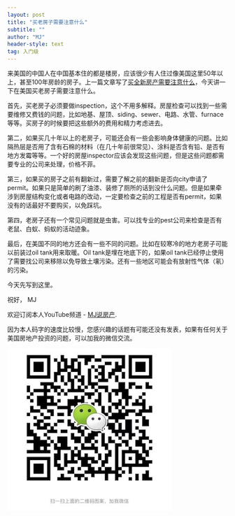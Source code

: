```yaml
---
layout: post
title: "买老房子需要注意什么"
subtitle: ""
author: "MJ"
header-style: text
tag: 入门级
---
```


来美国的中国人在中国基本住的都是楼房，应该很少有人住过像美国这里50年以上，甚至100年房龄的房子。上一篇文章写了[买全新房产需要注意什么](https://www.mi-fang.net/2020/10/30/%E4%B9%B0%E5%85%A8%E6%96%B0%E7%9A%84%E6%88%BF%E5%AD%90%E9%9C%80%E8%A6%81%E6%B3%A8%E6%84%8F%E4%BB%80%E4%B9%88/)，今天讲一下在美国买老房子需要注意什么。

首先，买老房子必须要做inspection，这个不用多解释。房屋检查可以找到一些需要维修又费钱的问题，比如地基、屋顶、siding、sewer、电路、水管、furnace等等。买房子的时候要把这些额外的费用和精力考虑进去。

第二，如果买几十年以上的老房子，可能还会有一些会影响身体健康的问题。比如隔热层是否用了含有石棉的材料（在几十年前很常见）、涂料是否含有铅、是否有地方发霉等等。一个好的房屋inspector应该会发现这些问题，但是这些问题都需要专业的公司来处理，价格不菲。

第三，如果买的房子之前有翻新过，需要了解之前的翻新是否向city申请了permit。如果只是简单的刷了油漆、装修了厕所的话到没什么问题。但是如果牵涉到房屋结构变化或者电路的改动，一定要检查之前的工程是否有permit，如果没有的话最好不要购买，以免踩坑。

第四，老房子还有一个常见问题就是虫害。可以找专业的pest公司来检查是否有老鼠、白蚁、蚂蚁的活动迹象。

最后，在美国不同的地方还会有一些不同的问题。比如在较寒冷的地方老房子可能以前装过oil tank用来取暖。Oil tank是埋在地底下的，如果oil tank已经停止使用了需要找公司来移除以免导致土壤污染。还有一些地区可能会有放射性气体（氡）的污染。

今天先写到这里。

祝好，
MJ

欢迎订阅本人YouTube频道 - [MJ说房产](https://www.youtube.com/channel/UCgat5JGcprM26nA0e1qqqCA).

因为本人码字的速度比较慢，您感兴趣的话题有可能还没有发表，如果有任何关于美国房地产投资的问题，可以加我的微信交流。

![Image of Wechat](/img/wechat.jpeg)
